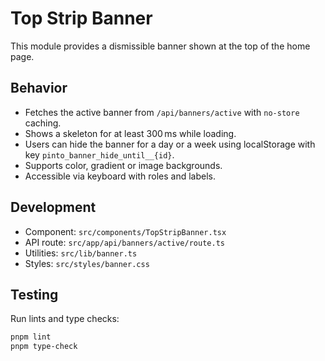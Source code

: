 # Top Strip Banner

This module provides a dismissible banner shown at the top of the home page.

## Behavior
- Fetches the active banner from `/api/banners/active` with `no-store` caching.
- Shows a skeleton for at least 300 ms while loading.
- Users can hide the banner for a day or a week using localStorage with key `pinto_banner_hide_until__{id}`.
- Supports color, gradient or image backgrounds.
- Accessible via keyboard with roles and labels.

## Development
- Component: `src/components/TopStripBanner.tsx`
- API route: `src/app/api/banners/active/route.ts`
- Utilities: `src/lib/banner.ts`
- Styles: `src/styles/banner.css`

## Testing
Run lints and type checks:

```bash
pnpm lint
pnpm type-check
```
